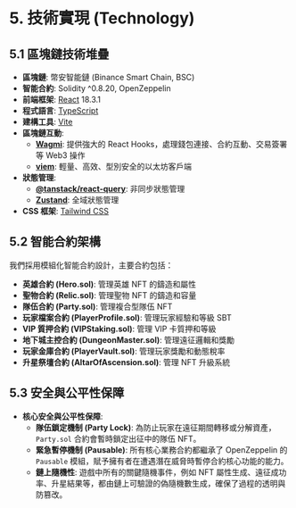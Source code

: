 # 5. 技術實現 (Technology)

## 5.1 區塊鏈技術堆疊

* **區塊鏈**: 幣安智能鏈 (Binance Smart Chain, BSC)
* **智能合約**: Solidity ^0.8.20, OpenZeppelin
* **前端框架**: [React](https://react.dev/) 18.3.1
* **程式語言**: [TypeScript](https://www.typescriptlang.org/)
* **建構工具**: [Vite](https://vitejs.dev/)
* **區塊鏈互動**:
  * [**Wagmi**](https://wagmi.sh/): 提供強大的 React Hooks，處理錢包連接、合約互動、交易簽署等 Web3 操作
  * [**viem**](https://viem.sh/): 輕量、高效、型別安全的以太坊客戶端
* **狀態管理**:
  * [**@tanstack/react-query**](https://tanstack.com/query/latest): 非同步狀態管理
  * [**Zustand**](https://github.com/pmndrs/zustand): 全域狀態管理
* **CSS 框架**: [Tailwind CSS](https://tailwindcss.com/)

## 5.2 智能合約架構

我們採用模組化智能合約設計，主要合約包括：

* **英雄合約 (Hero.sol)**: 管理英雄 NFT 的鑄造和屬性
* **聖物合約 (Relic.sol)**: 管理聖物 NFT 的鑄造和容量
* **隊伍合約 (Party.sol)**: 管理複合型隊伍 NFT
* **玩家檔案合約 (PlayerProfile.sol)**: 管理玩家經驗和等級 SBT
* **VIP 質押合約 (VIPStaking.sol)**: 管理 VIP 卡質押和等級
* **地下城主控合約 (DungeonMaster.sol)**: 管理遠征邏輯和獎勵
* **玩家金庫合約 (PlayerVault.sol)**: 管理玩家獎勵和動態稅率
* **升星祭壇合約 (AltarOfAscension.sol)**: 管理 NFT 升級系統

## 5.3 安全與公平性保障
* **核心安全與公平性保障**:
  * **隊伍鎖定機制 (Party Lock)**: 為防止玩家在遠征期間轉移或分解資產，`Party.sol` 合約會暫時鎖定出征中的隊伍 NFT。
  * **緊急暫停機制 (Pausable)**: 所有核心業務合約都繼承了 OpenZeppelin 的 `Pausable` 模組，賦予擁有者在遭遇潛在威脅時暫停合約核心功能的能力。
  * **鏈上隨機性**: 遊戲中所有的關鍵隨機事件，例如 NFT 屬性生成、遠征成功率、升星結果等，都由鏈上可驗證的偽隨機數生成，確保了過程的透明與防篡改。
